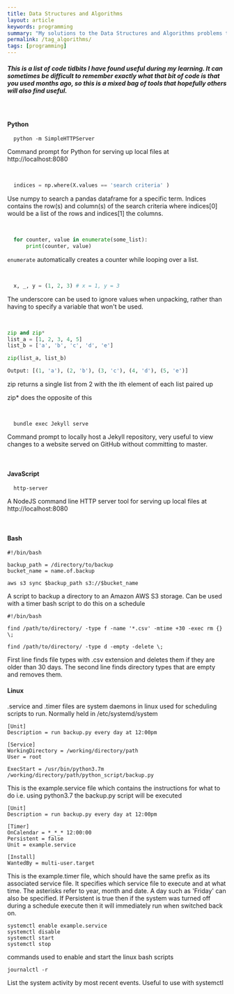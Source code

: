```yaml
---
title: Data Structures and Algorithms
layout: article
keywords: programming
summary: "My solutions to the Data Structures and Algorithms problems through Coursera."
permalink: /tag_algorithms/
tags: [programming]
---
```


##### This is a list of code tidbits I have found useful during my learning. It can sometimes be difficult to remember exactly what that bit of code is that you used months ago, so this is a mixed bag of tools that hopefully others will also find useful.

<br/>

#### Python
```
  python -m SimpleHTTPServer
```
Command prompt for Python for serving up local files at http://localhost:8080

<br/>

``` python
  indices = np.where(X.values == 'search criteria' )
```
Use numpy to search a pandas dataframe for a specific term. Indices contains the row(s) and column(s) of the search criteria where indices[0] would be a list of the rows and indices[1] the columns.

<br/>

``` python
  for counter, value in enumerate(some_list):
      print(counter, value)
```
`enumerate` automatically creates a counter while looping over a list.

<br/>

``` python
  x, _, y = (1, 2, 3) # x = 1, y = 3
```
The underscore can be used to ignore values when unpacking, rather than having to specify a variable that won't be used.

<br/>

``` python
zip and zip*
list_a = [1, 2, 3, 4, 5]
list_b = ['a', 'b', 'c', 'd', 'e']

zip(list_a, list_b)

Output: [(1, 'a'), (2, 'b'), (3, 'c'), (4, 'd'), (5, 'e')]
```
zip returns a single list from 2 with the ith element of each list paired up

zip* does the opposite of this

<br/>


```
  bundle exec Jekyll serve
```    
Command prompt to locally host a Jekyll repository, very useful to view changes to a website served on GitHub without committing to master.

<br/>

#### JavaScript


```
  http-server
```
A NodeJS command line HTTP server tool for serving up local files at http://localhost:8080

<br/>

#### Bash

```
#!/bin/bash

backup_path = /directory/to/backup
bucket_name = name.of.backup

aws s3 sync $backup_path s3://$bucket_name
```
A script to backup a directory to an Amazon AWS S3 storage. Can be used with a timer bash script to do this on a schedule

```
#!/bin/bash

find /path/to/directory/ -type f -name '*.csv' -mtime +30 -exec rm {} \;

find /path/to/directory/ -type d -empty -delete \;
```
First line finds file types with .csv extension and deletes them if they are older than 30 days.
The second line finds directory types that are empty and removes them.

#### Linux
.service and .timer files are system daemons in linux used for scheduling scripts to run.
Normally held in /etc/systemd/system

``` linux
[Unit]
Description = run backup.py every day at 12:00pm

[Service]
WorkingDirectory = /working/directory/path
User = root

ExecStart = /usr/bin/python3.7m /working/directory/path/python_script/backup.py
```
This is the example.service file which contains the instructions for what to do i.e. using python3.7 the backup.py script will be executed

``` linux
[Unit]
Description = run backup.py every day at 12:00pm

[Timer]
OnCalendar = *_*_* 12:00:00
Persistent = false
Unit = example.service

[Install]
WantedBy = multi-user.target
```
This is the example.timer file, which should have the same prefix as its associated service file. It specifies which service file to execute and at what time. The asterisks refer to year, month and date. A day such as 'Friday' can also be specified. If Persistent is true then if the system was turned off during a schedule execute then it will immediately run when switched back on.

``` linux
systemctl enable example.service
systemctl disable
systemctl start
systemctl stop
```
commands used to enable and start the linux bash scripts

``` linux
journalctl -r
```
List the system activity by most recent events. Useful to use with systemctl
